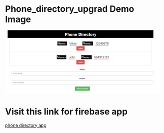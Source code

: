 # Phone_directory_upgrad Demo Image
<img src="demo.png">


<h1>Visit this link for firebase app</h1>

<a href="https://upgrad-phone-directory.firebaseapp.com/">phone directory app</a>
